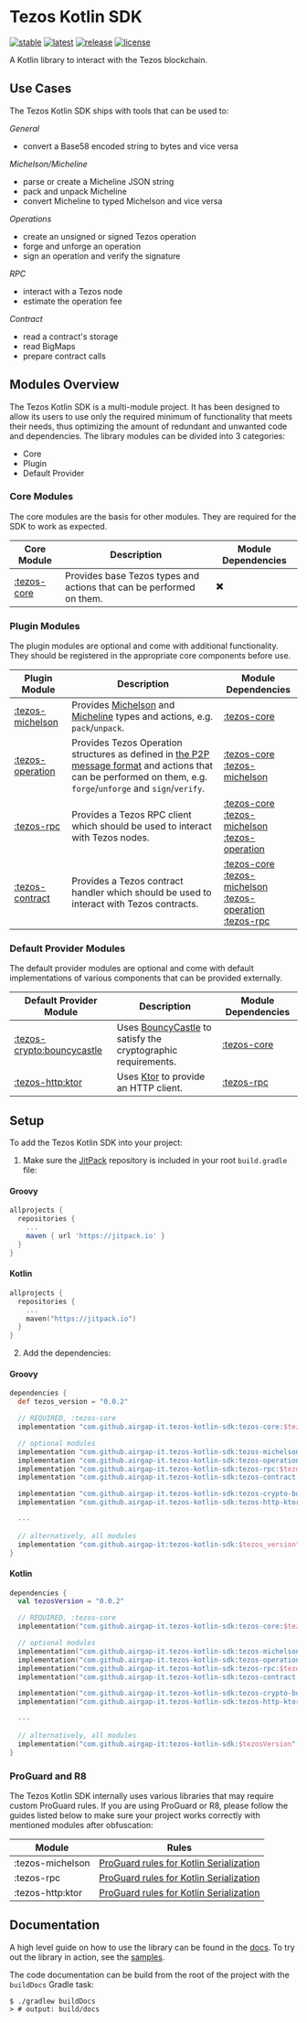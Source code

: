 # Tezos Kotlin SDK

[![stable](https://img.shields.io/github/v/tag/airgap-it/tezos-kotlin-sdk?label=stable&sort=semver)](https://github.com/airgap-it/tezos-kotlin-sdk/releases)
[![latest](https://img.shields.io/github/v/tag/airgap-it/tezos-kotlin-sdk?color=orange&include_prereleases&label=latest)](https://github.com/airgap-it/tezos-kotlin-sdk/releases)
[![release](https://img.shields.io/jitpack/v/github/airgap-it/tezos-kotlin-sdk)](https://jitpack.io/#airgap-it/tezos-kotlin-sdk)
[![license](https://img.shields.io/github/license/airgap-it/tezos-kotlin-sdk)](https://github.com/airgap-it/tezos-kotlin-sdk/blob/master/LICENSE)

A Kotlin library to interact with the Tezos blockchain.

## Use Cases

The Tezos Kotlin SDK ships with tools that can be used to:

*General*
  - convert a Base58 encoded string to bytes and vice versa

*Michelson/Micheline*
  - parse or create a Micheline JSON string
  - pack and unpack Micheline
  - convert Micheline to typed Michelson and vice versa

*Operations*
- create an unsigned or signed Tezos operation
- forge and unforge an operation
- sign an operation and verify the signature

*RPC*
- interact with a Tezos node
- estimate the operation fee

*Contract*
- read a contract's storage
- read BigMaps
- prepare contract calls

## Modules Overview

The Tezos Kotlin SDK is a multi-module project. It has been designed to allow its users to use only the required minimum of functionality that meets their needs, thus optimizing the amount of redundant and unwanted code and dependencies.
The library modules can be divided into 3 categories:
- Core
- Plugin
- Default Provider

### Core Modules
The core modules are the basis for other modules. They are required for the SDK to work as expected.

| Core Module                                                                       | Description                                                          | Module Dependencies |
|-----------------------------------------------------------------------------------|----------------------------------------------------------------------|---------------------|
| [:tezos-core](https://github.com/airgap-it/tezos-kotlin-sdk/tree/main/tezos-core) | Provides base Tezos types and actions that can be performed on them. | ✖️                  |

### Plugin Modules
The plugin modules are optional and come with additional functionality. They should be registered in the appropriate core components before use.

| Plugin Module                                                                               | Description                                                                                                                                                                                                   | Module Dependencies                                                                                                                                                                                                                                                                                                                                                            |
|---------------------------------------------------------------------------------------------|---------------------------------------------------------------------------------------------------------------------------------------------------------------------------------------------------------------|--------------------------------------------------------------------------------------------------------------------------------------------------------------------------------------------------------------------------------------------------------------------------------------------------------------------------------------------------------------------------------|
| [:tezos-michelson](https://github.com/airgap-it/tezos-kotlin-sdk/tree/main/tezos-michelson) | Provides [Michelson](https://tezos.gitlab.io/active/michelson.html) and [Micheline](https://tezos.gitlab.io/shell/micheline.html) types and actions, e.g. `pack`/`unpack`.                                    | [:tezos-core](https://github.com/airgap-it/tezos-kotlin-sdk/tree/main/tezos-core)                                                                                                                                                                                                                                                                                              |
| [:tezos-operation](https://github.com/airgap-it/tezos-kotlin-sdk/tree/main/tezos-operation) | Provides Tezos Operation structures as defined in [the P2P message format](https://tezos.gitlab.io/shell/p2p_api.html) and actions that can be performed on them, e.g. `forge`/`unforge` and `sign`/`verify`. | [:tezos-core](https://github.com/airgap-it/tezos-kotlin-sdk/tree/main/tezos-core) <br /> [:tezos-michelson](https://github.com/airgap-it/tezos-kotlin-sdk/tree/main/tezos-michelson)                                                                                                                                                                                           |
| [:tezos-rpc](https://github.com/airgap-it/tezos-kotlin-sdk/tree/main/tezos-rpc)             | Provides a Tezos RPC client which should be used to interact with Tezos nodes.                                                                                                                                | [:tezos-core](https://github.com/airgap-it/tezos-kotlin-sdk/tree/main/tezos-core) <br /> [:tezos-michelson](https://github.com/airgap-it/tezos-kotlin-sdk/tree/main/tezos-michelson) <br /> [:tezos-operation](https://github.com/airgap-it/tezos-kotlin-sdk/tree/main/tezos-operation)                                                                                        |
| [:tezos-contract](https://github.com/airgap-it/tezos-kotlin-sdk/tree/main/tezos-contract)   | Provides a Tezos contract handler which should be used to interact with Tezos contracts.                                                                                                                      | [:tezos-core](https://github.com/airgap-it/tezos-kotlin-sdk/tree/main/tezos-core) <br /> [:tezos-michelson](https://github.com/airgap-it/tezos-kotlin-sdk/tree/main/tezos-michelson) <br /> [:tezos-operation](https://github.com/airgap-it/tezos-kotlin-sdk/tree/main/tezos-operation) <br /> [:tezos-rpc](https://github.com/airgap-it/tezos-kotlin-sdk/tree/main/tezos-rpc) |

### Default Provider Modules
The default provider modules are optional and come with default implementations of various components that can be provided externally.

| Default Provider Module                                                                                         | Description                                                                                   | Module Dependencies                                                               |
|-----------------------------------------------------------------------------------------------------------------|-----------------------------------------------------------------------------------------------|-----------------------------------------------------------------------------------|
| [:tezos-crypto:bouncycastle](https://github.com/airgap-it/tezos-kotlin-sdk/tree/main/tezos-crypto/bouncycastle) | Uses [BouncyCastle](https://www.bouncycastle.org/) to satisfy the cryptographic requirements. | [:tezos-core](https://github.com/airgap-it/tezos-kotlin-sdk/tree/main/tezos-core) |
| [:tezos-http:ktor](https://github.com/airgap-it/tezos-kotlin-sdk/tree/main/tezos-http/ktor)                     | Uses [Ktor](https://ktor.io/) to provide an HTTP client.                                      | [:tezos-rpc](https://github.com/airgap-it/tezos-kotlin-sdk/tree/main/tezos-rpc)   |

## Setup

To add the Tezos Kotlin SDK into your project:

1. Make sure the [JitPack](https://jitpack.io/) repository is included in your root `build.gradle` file:

#### Groovy
  ```groovy
  allprojects {
    repositories {
      ...
      maven { url 'https://jitpack.io' }
    }
  }
  ```

#### Kotlin
  ```kotlin
  allprojects {
    repositories {
      ...
      maven("https://jitpack.io")
    }
  }
  ```

2. Add the dependencies:

#### Groovy
  ```groovy
  dependencies {
    def tezos_version = "0.0.2"

    // REQUIRED, :tezos-core
    implementation "com.github.airgap-it.tezos-kotlin-sdk:tezos-core:$tezos_version"

    // optional modules
    implementation "com.github.airgap-it.tezos-kotlin-sdk:tezos-michelson:$tezos_version"
    implementation "com.github.airgap-it.tezos-kotlin-sdk:tezos-operation:$tezos_version"
    implementation "com.github.airgap-it.tezos-kotlin-sdk:tezos-rpc:$tezos_version"
    implementation "com.github.airgap-it.tezos-kotlin-sdk:tezos-contract:$tezos_version"

    implementation "com.github.airgap-it.tezos-kotlin-sdk:tezos-crypto-bouncycastle:$tezos_version"
    implementation "com.github.airgap-it.tezos-kotlin-sdk:tezos-http-ktor:$tezos_version"
    
    ---

    // alternatively, all modules
    implementation "com.github.airgap-it:tezos-kotlin-sdk:$tezos_version"
  }
  ```

#### Kotlin

  ```kotlin
  dependencies {
    val tezosVersion = "0.0.2"

    // REQUIRED, :tezos-core
    implementation("com.github.airgap-it.tezos-kotlin-sdk:tezos-core:$tezosVersion")

    // optional modules
    implementation("com.github.airgap-it.tezos-kotlin-sdk:tezos-michelson:$tezosVersion")
    implementation("com.github.airgap-it.tezos-kotlin-sdk:tezos-operation:$tezosVersion")
    implementation("com.github.airgap-it.tezos-kotlin-sdk:tezos-rpc:$tezosVersion")
    implementation("com.github.airgap-it.tezos-kotlin-sdk:tezos-contract:$tezosVersion")

    implementation("com.github.airgap-it.tezos-kotlin-sdk:tezos-crypto-bouncycastle:$tezosVersion")
    implementation("com.github.airgap-it.tezos-kotlin-sdk:tezos-http-ktor:$tezosVersion")
    
    ---

    // alternatively, all modules
    implementation("com.github.airgap-it:tezos-kotlin-sdk:$tezosVersion")
}
  ```

### ProGuard and R8

The Tezos Kotlin SDK internally uses various libraries that may require custom ProGuard rules. If you are using ProGuard or R8, please follow the guides listed below to make sure your project works correctly with mentioned modules after obfuscation:

| Module           | Rules                                                                                              |
|------------------|----------------------------------------------------------------------------------------------------|
| :tezos-michelson | [ProGuard rules for Kotlin Serialization](https://github.com/Kotlin/kotlinx.serialization#android) |
| :tezos-rpc       | [ProGuard rules for Kotlin Serialization](https://github.com/Kotlin/kotlinx.serialization#android) |
| :tezos-http:ktor | [ProGuard rules for Kotlin Serialization](https://github.com/Kotlin/kotlinx.serialization#android) |

## Documentation

A high level guide on how to use the library can be found in the [docs](https://github.com/airgap-it/tezos-kotlin-sdk/tree/main/docs).
To try out the library in action, see the [samples](https://github.com/airgap-it/tezos-kotlin-sdk/tree/main/samples).

The code documentation can be build from the root of the project with the `buildDocs` Gradle task:
```shell
$ ./gradlew buildDocs 
> # output: build/docs
```
